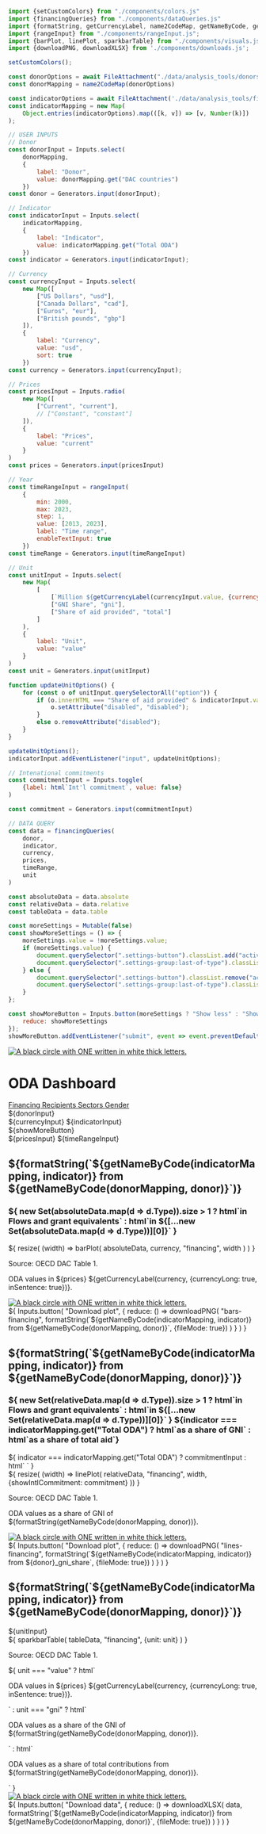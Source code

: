 ```js
import {setCustomColors} from "./components/colors.js"
import {financingQueries} from "./components/dataQueries.js"
import {formatString, getCurrencyLabel, name2CodeMap, getNameByCode, generateIndicatorMap} from "./components/utils.js";
import {rangeInput} from "./components/rangeInput.js";
import {barPlot, linePlot, sparkbarTable} from "./components/visuals.js";
import {downloadPNG, downloadXLSX} from './components/downloads.js';
```

```js
setCustomColors();
```

```js
const donorOptions = await FileAttachment("./data/analysis_tools/donors.json").json()
const donorMapping = name2CodeMap(donorOptions)

const indicatorOptions = await FileAttachment('./data/analysis_tools/financing_indicators.json').json()
const indicatorMapping = new Map(
    Object.entries(indicatorOptions).map(([k, v]) => [v, Number(k)])
);


```

```js
// USER INPUTS
// Donor
const donorInput = Inputs.select(
    donorMapping,
    {
        label: "Donor",
        value: donorMapping.get("DAC countries")
    })
const donor = Generators.input(donorInput);

// Indicator
const indicatorInput = Inputs.select(
    indicatorMapping,
    {
        label: "Indicator",
        value: indicatorMapping.get("Total ODA")
    })
const indicator = Generators.input(indicatorInput);

// Currency
const currencyInput = Inputs.select(
    new Map([
        ["US Dollars", "usd"],
        ["Canada Dollars", "cad"],
        ["Euros", "eur"],
        ["British pounds", "gbp"]
    ]),
    {
        label: "Currency",
        value: "usd",
        sort: true
    })
const currency = Generators.input(currencyInput);

// Prices
const pricesInput = Inputs.radio(
    new Map([
        ["Current", "current"],
        // ["Constant", "constant"]
    ]),
    {
        label: "Prices",
        value: "current"
    }
)
const prices = Generators.input(pricesInput)

// Year
const timeRangeInput = rangeInput(
    {
        min: 2000,
        max: 2023,
        step: 1,
        value: [2013, 2023],
        label: "Time range",
        enableTextInput: true
    })
const timeRange = Generators.input(timeRangeInput)

// Unit
const unitInput = Inputs.select(
    new Map(
        [
            [`Million ${getCurrencyLabel(currencyInput.value, {currencyOnly: true,})}`, "value"],
            ["GNI Share", "gni"],
            ["Share of aid provided", "total"]
        ]
    ),
    {
        label: "Unit",
        value: "value"
    }
)
const unit = Generators.input(unitInput)

function updateUnitOptions() {
    for (const o of unitInput.querySelectorAll("option")) {
        if (o.innerHTML === "Share of aid provided" & indicatorInput.value === indicatorMapping.get("Total ODA")) {
            o.setAttribute("disabled", "disabled");
        }
        else o.removeAttribute("disabled");
    }
}

updateUnitOptions();
indicatorInput.addEventListener("input", updateUnitOptions);

// Intenational commitments
const commitmentInput = Inputs.toggle(
    {label: html`Int'l commitment`, value: false}
)

const commitment = Generators.input(commitmentInput)
```

```js
// DATA QUERY
const data = financingQueries(
    donor, 
    indicator,
    currency,
    prices,
    timeRange, 
    unit
)

const absoluteData = data.absolute
const relativeData = data.relative
const tableData = data.table
```


```js
const moreSettings = Mutable(false)
const showMoreSettings = () => {
    moreSettings.value = !moreSettings.value;
    if (moreSettings.value) {
        document.querySelector(".settings-button").classList.add("active")
        document.querySelector(".settings-group:last-of-type").classList.remove("hidden")
    } else {
        document.querySelector(".settings-button").classList.remove("active")
        document.querySelector(".settings-group:last-of-type").classList.add("hidden")
    }
};
```

```js
const showMoreButton = Inputs.button(moreSettings ? "Show less" : "Show more", {
    reduce: showMoreSettings
});
showMoreButton.addEventListener("submit", event => event.preventDefault());
```

<div class="title-container">
    <div class="title-logo">
        <a href="https://data.one.org/" target="_blank">
            <img src="./ONE-logo-black.png" alt="A black circle with ONE written in white thick letters.">
        </a>
    </div>
    <h1 class="title-text">
        ODA Dashboard
    </h1>
</div>

<div class="header card">
    <a class="view-button active" href="./">
        Financing
    </a>
    <a class="view-button" href="./recipients">
        Recipients
    </a>
    <a class="view-button" href="./sectors">
        Sectors
    </a>
    <a class="view-button" href="./gender">
        Gender
    </a>
</div>

<div class="settings card">
    <div class="settings-group">
        ${donorInput}
    </div>
    <div class="settings-group">
        ${currencyInput}
        ${indicatorInput}
    </div>
    <div class="settings-button">
        ${showMoreButton}
    </div>
    <div class="settings-group hidden">
        ${pricesInput}
        ${timeRangeInput}
    </div>
</div>

<div class="grid grid-cols-2">
    <div class="card">
        <div  class="plot-container" id="bars-financing">
            <h2 class="plot-title">
                ${formatString(`${getNameByCode(indicatorMapping, indicator)} from ${getNameByCode(donorMapping, donor)}`)}
            </h2>
            <div class="plot-subtitle-panel">
                <h3 class="plot-subtitle">
                    ${
                        new Set(absoluteData.map(d => d.Type)).size > 1 
                            ? html`in <span class="flow-label subtitle-label">Flows</span> and <span class="ge-label  subtitle-label">grant equivalents</span>`
                            : html`in ${[...new Set(absoluteData.map(d => d.Type))][0]}`
                    }
                </h3>
            </div>
            ${
                resize(
                    (width) => barPlot(
                        absoluteData, 
                        currency, 
                        "financing", 
                        width
                    )
                )
            }
            <div class="bottom-panel">
                <div class="text-section">
                    <p class="plot-source">Source: OECD DAC Table 1.</p>
                    <p class="plot-note">ODA values in ${prices} ${getCurrencyLabel(currency, {currencyLong: true, inSentence: true})}.</p>                
                </div>
                <div class="logo-section">
                    <a href="https://data.one.org/" target="_blank">
                        <img src="./ONE-logo-black.png" alt="A black circle with ONE written in white thick letters.">
                    </a>
                </div>
            </div>
        </div>
        <div class="download-panel">
            ${  
                Inputs.button(
                    "Download plot", 
                    {
                        reduce: () => downloadPNG(
                            "bars-financing",
                            formatString(`${getNameByCode(indicatorMapping, indicator)} from ${getNameByCode(donorMapping, donor)}`, {fileMode: true})
                        )
                    }   
                )
            }
        </div>
    </div>
    <div class="card">
        <div class="plot-container" id="lines-financing">
            <h2 class="plot-title">
                ${formatString(`${getNameByCode(indicatorMapping, indicator)} from ${getNameByCode(donorMapping, donor)}`)}
            </h2>
            <div class="plot-subtitle-panel">
                <h3 class="plot-subtitle">
                    ${
                        new Set(relativeData.map(d => d.Type)).size > 1 
                            ? html`in <span class="flow-label subtitle-label">Flows</span> and <span class="ge-label  subtitle-label">grant equivalents</span>`
                            : html`in ${[...new Set(relativeData.map(d => d.Type))][0]}`
                    }
                    ${indicator === indicatorMapping.get("Total ODA") ? html`as a share of GNI` : html`as a share of total aid`}
                </h3>
                ${
                    indicator === indicatorMapping.get("Total ODA") 
                        ? commitmentInput
                        : html` `
                }
            </div>
            ${
            resize(
                (width) => linePlot(
                    relativeData, 
                    "financing", 
                    width,
                    {showIntlCommitment: commitment}
                ))
            }
            <div class="bottom-panel">
                <div class="text-section">
                    <p class="plot-source">Source: OECD DAC Table 1.</p>
                    <p class="plot-note">ODA values as a share of GNI of ${formatString(getNameByCode(donorMapping, donor))}.</p>
                </div>
                <div class="logo-section">
                    <a href="https://data.one.org/" target="_blank">
                        <img src="./ONE-logo-black.png" alt="A black circle with ONE written in white thick letters.">
                    </a>
                </div>
            </div>
        </div>
        <div class="download-panel">
            ${
                Inputs.button(
                    "Download plot", 
                    {
                        reduce: () => downloadPNG(
                            "lines-financing",
                            formatString(`${getNameByCode(indicatorMapping, indicator)} from ${donor}_gni_share`, {fileMode: true})
                        )
                    }
                )
            }
        </div>
    </div>
</div>

<div class="card">
    <div class="plot-container">
        <h2 class="table-title">
            ${formatString(`${getNameByCode(indicatorMapping, indicator)} from ${getNameByCode(donorMapping, donor)}`)}
        </h2>
        <div class="table-subtitle-panel">
            ${unitInput}
        </div>
        ${
            sparkbarTable(
                tableData, 
                "financing", 
                {unit: unit}
            )
        }
        <div class="bottom-panel">
            <div class="text-section">
                <p class="plot-source">Source: OECD DAC Table 1.</p>
                ${
                    unit === "value" 
                        ? html`<p class="plot-note">ODA values in ${prices} ${getCurrencyLabel(currency, {currencyLong: true, inSentence: true})}.</p>`
                        : unit === "gni"
                            ? html`<p class="plot-note">ODA values as a share of the GNI of ${formatString(getNameByCode(donorMapping, donor))}.</p>`
                            : html`<p class="plot-note">ODA values as a share of total contributions from ${formatString(getNameByCode(donorMapping, donor))}.</p>`
                }
            </div>
            <div class="logo-section">
                <a href="https://data.one.org/" target="_blank">
                    <img src="./ONE-logo-black.png" alt="A black circle with ONE written in white thick letters.">
                </a>
            </div>
        </div>
    </div>
    <div class="download-panel">
        ${
            Inputs.button(
                "Download data", 
                {
                    reduce: () => downloadXLSX(
                        data,
                        formatString(`${getNameByCode(indicatorMapping, indicator)} from ${getNameByCode(donorMapping, donor)}`, {fileMode: true})
                    )
                }
            )
        }
    </div>
</div>